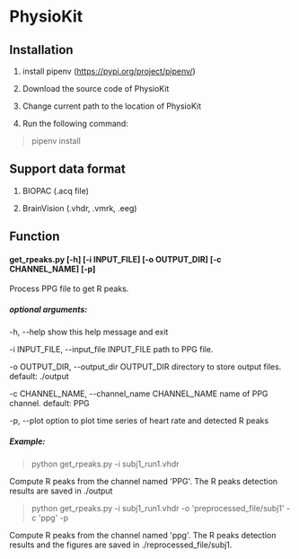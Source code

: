 # PhysioKit

## Installation

1. install pipenv (https://pypi.org/project/pipenv/)

2. Download the source code of PhysioKit 

3. Change current path to the location of PhysioKit 

4. Run the following command: 

> pipenv install

## Support data format

1. BIOPAC (.acq file) 

2. BrainVision (.vhdr, .vmrk, .eeg)

## Function

#### get_rpeaks.py [-h] [-i INPUT_FILE] [-o OUTPUT_DIR] [-c CHANNEL_NAME] [-p]

Process PPG file to get R peaks.

##### optional arguments:

  -h, --help                                      show this help message and exit
  
  -i INPUT_FILE, --input_file INPUT_FILE          path to PPG file.
                        
  -o OUTPUT_DIR, --output_dir OUTPUT_DIR          directory to store output files. default: ./output
                        
  -c CHANNEL_NAME, --channel_name CHANNEL_NAME    name of PPG channel. default: PPG
                        
  -p, --plot                                      option to plot time series of heart rate and detected R peaks
  
  
##### Example:

> python get_rpeaks.py -i subj1_run1.vhdr  

Compute R peaks from the channel named 'PPG'. The R peaks detection results are saved in ./output

> python get_rpeaks.py -i subj1_run1.vhdr -o 'preprocessed_file/subj1' -c 'ppg' -p       

Compute R peaks from the channel named 'ppg'. The R peaks detection results and the figures are saved in ./reprocessed_file/subj1. 

   
